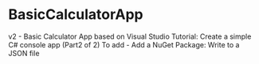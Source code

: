 # BasicCalculatorApp
v2 - Basic Calculator App based on Visual Studio Tutorial: Create a simple C# console app (Part2 of 2)
To add - Add a NuGet Package: Write to a JSON file
